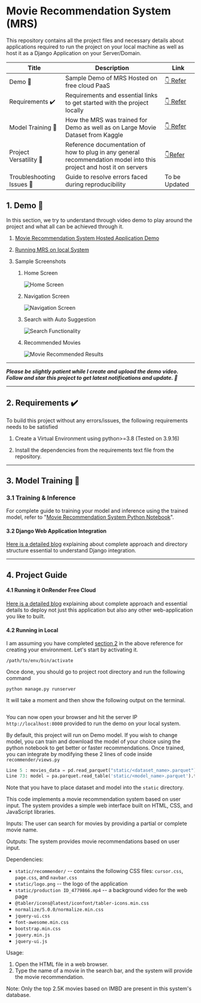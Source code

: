# Movie Recommendation System (MRS)

This repository contains all the project files and necessary details about applications required to run the project on your local machine as well as host it as a Django Application on your Server/Domain.

| Title                                    | Description                                                                                                         | Link                                                                                                                       |
| ---------------------------------------- | ------------------------------------------------------------------------------------------------------------------- | -------------------------------------------------------------------------------------------------------------------------- |
| Demo :movie_camera:                      | Sample Demo of MRS Hosted on free cloud PaaS                                                                        | [:point_down: Refer](https://github.com/inboxpraveen/movie-recommendation-system#1-demo-movie_camera)                      |
| Requirements :heavy_check_mark:          | Requirements and essential links to get started with the project locally                                            | [:point_down: Refer](https://github.com/inboxpraveen/movie-recommendation-system#2-requirements-heavy_check_mark)          |
| Model Training :small_red_triangle_down: | How the MRS was trained for Demo as well as on Large Movie Dataset from Kaggle                                      | [:point_down: Refer](https://github.com/inboxpraveen/movie-recommendation-system#3-model-training-small_red_triangle_down) |
| Project Versatility :page_with_curl:     | Reference documentation of how to plug in any general recommendation model into this project and host it on servers | [:point_down:Refer](https://github.com/inboxpraveen/movie-recommendation-system#4-project-guide)                           |
| Troubleshooting Issues :muscle:          | Guide to resolve errors faced during reproducibility                                                                | To be Updated                                                                                                              |

## 1. Demo :movie_camera:

In this section, we try to understand through video demo to play around the project and what all can be achieved through it.

1. [Movie Recommendation System Hosted Application Demo](https://movie-recommendation-8g56.onrender.com/)

2. [Running MRS on local System](https://github.com/inboxpraveen/movie-recommendation-system/tree/master#42-running-in-local)

3. Sample Screenshots

   1. Home Screen

      <img src="static/images/ss1.png" alt="Home Screen" />

   2. Navigation Screen

      <img src="static/images/ss2.png" alt="Navigation Screen" />

   3. Search with Auto Suggestion

      <img src="static/images/ss3.png" alt="Search Functionality" />

   4. Recommended Movies

      <img src="static/images/ss4.png" alt="Movie Recommended Results" />


____

***Please be slightly patient while I create and upload the demo video. Follow and star this project to get latest notifications and update. :raised_hands:***

<hr>

## 2. Requirements :heavy_check_mark:

To build this project without any errors/issues, the following requirements needs to be satisfied

1. Create a Virtual Environment using python>=3.8 (Tested on 3.9.16)

2. Install the dependencies from the requirements text file from the repository.

<hr>

## 3. Model Training :small_red_triangle_down:

### 3.1 Training & Inference

For complete guide to training your model and inference using the trained model, refer to "[Movie Recommendation System Python Notebook](https://github.com/inboxpraveen/movie-recommendation-system/blob/master/Movie_Recommendation_System_Complete_Guide.ipynb)".

#### 3.2 Django Web Application Integration

[Here is a detailed blog](https://medium.com/analytics-vidhya/movie-recommendation-system-python-flask-web-application-heroku-deployment-7e39492b640c) explaining about complete approach and directory structure essential to understand Django integration.

<hr>

## 4. Project Guide

#### 4.1 Running it OnRender Free Cloud

[Here is a detailed blog](https://medium.com/analytics-vidhya/movie-recommendation-system-python-flask-web-application-heroku-deployment-7e39492b640c) explaining about complete approach and essential details to deploy not just this application but also any other web-application you like to built.

#### 4.2 Running in Local

I am assuming you have completed [section 2](https://github.com/inboxpraveen/movie-recommendation-system#2-requirements-heavy_check_mark) in the above reference for creating your environment. Let's start by activating it.

```shell
/path/to/env/bin/activate
```

Once done, you should go to project root directory and run the following command

```she
python manage.py runserver
```

It will take a moment and then show the following output on the terminal.

<img title="" src="./readme_images/runserver_demo.png" alt="">

You can now open your browser and hit the server IP `http://localhost:8000` provided to run the demo on your local system. 

By default, this project will run on Demo model. If you wish to change model, you can train and download the model of your choice using the python notebook to get better or faster recommendations. Once trained, you can integrate by modifying these 2 lines of code inside `recommender/views.py`

```python
Line 5 : movies_data = pd.read_parquet("static/<dataset_name>.parquet")
Line 73: model = pa.parquet.read_table('static/<model_name>.parquet').to_pandas()
```

Note that you have to place dataset and model into the `static` directory.


This code implements a movie recommendation system based on user input. The system provides a simple web interface built on HTML, CSS, and JavaScript libraries. 

Inputs: The user can search for movies by providing a partial or complete movie name. 

Outputs: The system provides movie recommendations based on user input. 

Dependencies: 

* `static/recommender/` -- contains the following CSS files: `cursor.css`, `page.css`, and `navbar.css`
* `static/logo.png` -- the logo of the application
* `static/production ID_4779866.mp4` -- a background video for the web page
* `@tabler/icons@latest/iconfont/tabler-icons.min.css`
* `normalize/5.0.0/normalize.min.css`
* `jquery-ui.css`
* `font-awesome.min.css`
* `bootstrap.min.css`
* `jquery.min.js`
* `jquery-ui.js`

Usage:

1. Open the HTML file in a web browser.
2. Type the name of a movie in the search bar, and the system will provide the movie recommendation. 

Note: Only the top 2.5K movies based on IMBD are present in this system's database.
